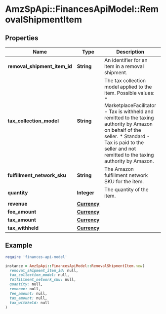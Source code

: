 # AmzSpApi::FinancesApiModel::RemovalShipmentItem

## Properties

| Name | Type | Description | Notes |
| ---- | ---- | ----------- | ----- |
| **removal_shipment_item_id** | **String** | An identifier for an item in a removal shipment. | [optional] |
| **tax_collection_model** | **String** | The tax collection model applied to the item.  Possible values:  * MarketplaceFacilitator - Tax is withheld and remitted to the taxing authority by Amazon on behalf of the seller.  * Standard - Tax is paid to the seller and not remitted to the taxing authority by Amazon. | [optional] |
| **fulfillment_network_sku** | **String** | The Amazon fulfillment network SKU for the item. | [optional] |
| **quantity** | **Integer** | The quantity of the item. | [optional] |
| **revenue** | [**Currency**](Currency.md) |  | [optional] |
| **fee_amount** | [**Currency**](Currency.md) |  | [optional] |
| **tax_amount** | [**Currency**](Currency.md) |  | [optional] |
| **tax_withheld** | [**Currency**](Currency.md) |  | [optional] |

## Example

```ruby
require 'finances-api-model'

instance = AmzSpApi::FinancesApiModel::RemovalShipmentItem.new(
  removal_shipment_item_id: null,
  tax_collection_model: null,
  fulfillment_network_sku: null,
  quantity: null,
  revenue: null,
  fee_amount: null,
  tax_amount: null,
  tax_withheld: null
)
```


